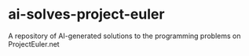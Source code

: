 # ai-solves-project-euler
A repository of AI-generated solutions to the programming problems on ProjectEuler.net
